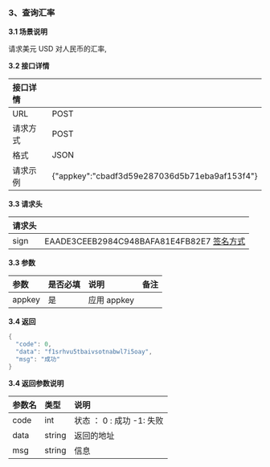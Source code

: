 ### 3、查询汇率

**3.1 场景说明**

请求美元 USD 对人民币的汇率,

**3.2 接口详情**

| 接口详情 |                                               |
| :------- | :-------------------------------------------- |
| URL      | POST                                          |
| 请求方式 | POST                                          |
| 格式     | JSON                                          |
| 请求示例 | {"appkey":"cbadf3d59e287036d5b71eba9af153f4"} |

**3.3 请求头**

| 请求头 |                                                                                                               |
| :----- | :------------------------------------------------------------------------------------------------------------ |
| sign   | EAADE3CEEB2984C948BAFA81E4FB82E7 [签名方式](https://support.uduncloud.com/#/article-detail?groupId=103&id=16) |

**3.3 参数**

| 参数   | 是否必填 | 说明        | 备注 |
| :----- | :------- | :---------- | :--- |
| appkey | 是       | 应用 appkey |      |

**3.4 返回**

```go
{
  "code": 0,
  "data": "f1srhvu5tbaivsotnabwl7i5oay",
  "msg": "成功"
}
```

**3.4 返回参数说明**

| 参数名 | 类型   | 说明                      |
| :----- | :----- | :------------------------ |
| code   | int    | 状态 ： 0 : 成功 -1: 失败 |
| data   | string | 返回的地址                |
| msg    | string | 信息                      |
